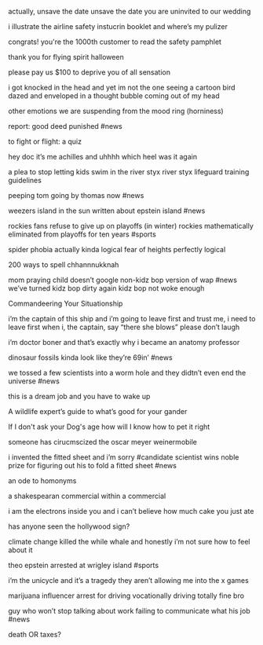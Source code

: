 
actually, unsave the date 
unsave the date
you are uninvited to our wedding

i illustrate  the airline safety instucrin booklet and where’s my pulizer

congrats! you're the 1000th customer to read the safety pamphlet

thank you for flying spirit halloween

please pay us $100 to deprive you of all sensation 

i got knocked in the head and yet im not the one seeing a cartoon bird dazed and enveloped in a thought bubble coming out of my head 

other emotions  we are suspending from the mood ring  (horniness)

report: good deed punished #news

to fight or flight: a quiz 

hey doc it’s me achilles and uhhhh which heel was it again

a plea to stop letting kids swim in the river styx 
river styx lifeguard training guidelines

peeping tom going by thomas now  #news

weezers island in the sun written about epstein island #news

rockies fans refuse to give up on playoffs (in winter)
rockies mathematically eliminated from playoffs for ten years  #sports 

spider phobia actually kinda logical 
fear of heights perfectly logical

200 ways to spell chhannnukknah 

mom praying child doesn’t google non-kidz bop version of wap #news
we’ve turned kidz bop dirty again
kidz bop not woke enough

Commandeering Your Situationship

i’m the captain of this ship and i’m going to leave first 
and trust me, i need to leave first
when i, the captain, say “there she blows” please don’t laugh

i’m doctor boner and that’s exactly why i became an anatomy professor

dinosaur fossils kinda look like they’re 69in’ #news

we tossed a few scientists into a worm hole and they didtn’t even end the universe #news

this is a dream job and you have to wake up 

A wildlife expert’s guide to what’s good for your gander 

If I don't ask your Dog's age how will I know how to pet it right

someone has cirucmscized the oscar meyer weinermobile

i invented the fitted sheet and i’m sorry #candidate
scientist wins noble prize for figuring out his to fold a fitted sheet #news 

an ode to homonyms

a shakespearan commercial within a commercial 

i am the electrons inside you and i can’t believe how much cake you just ate

has anyone seen the hollywood sign?

climate change killed the while whale and honestly i’m not sure how to feel about it 

theo epstein arrested at wrigley island #sports

i’m the unicycle and it’s a tragedy they aren’t allowing me into the x games

marijuana influencer arrest for driving vocationally
driving totally fine bro

guy who won’t stop talking about work failing to communicate what his job #news

death OR taxes?